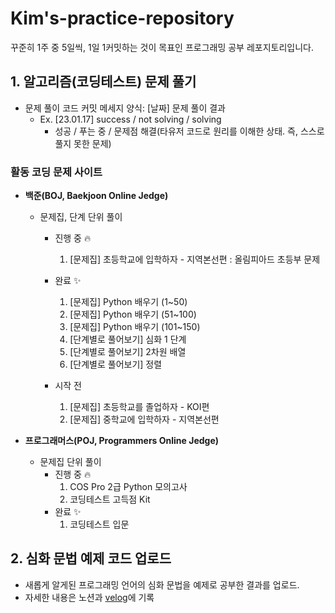 # Kim's-practice-repository

[comment]: <> (## algorithm-practice)
꾸준히 1주 중 5일씩, 1일 1커밋하는 것이 목표인 프로그래밍 공부 레포지토리입니다.

## 1. 알고리즘(코딩테스트) 문제 풀기
* 문제 풀이 코드 커밋 메세지 양식: [날짜] 문제 풀이 결과
  * Ex. [23.01.17] success / not solving / solving
    * 성공 / 푸는 중 / 문제점 해결(타유저 코드로 원리를 이해한 상태. 즉, 스스로 풀지 못한 문제)

### 활동 코딩 문제 사이트
* **백준(BOJ, Baekjoon Online Jedge)**
  * 문제집, 단계 단위 풀이
    * 진행 중 🔥
      1. [문제집] 초등학교에 입학하자 - 지역본선편 : 올림피아드 초등부 문제

    * 완료 ✨
      1. [문제집] Python 배우기 (1~50)
      2. [문제집] Python 배우기 (51~100)
      3. [문제집] Python 배우기 (101~150)
      4. [단계별로 풀어보기] 심화 1 단계
      5. [단계별로 풀어보기] 2차원 배열
      6. [단계별로 풀어보기] 정렬
         
    * 시작 전
      1. [문제집] 초등학교를 졸업하자 - KOI편
      2. [문제집] 중학교에 입학하자 - 지역본선편

* **프로그래머스(POJ, Programmers Online Jedge)**
  * 문제집 단위 풀이
    * 진행 중 🔥
       1. COS Pro 2급 Python 모의고사
       2. 코딩테스트 고득점 Kit
    * 완료 ✨
       1. 코딩테스트 입문
## 2. 심화 문법 예제 코드 업로드
* 새롭게 알게된 프로그래밍 언어의 심화 문법을 예제로 공부한 결과를 업로드.
* 자세한 내용은 노션과 <a href="https://velog.io/@ssssyeon/posts">velog</a>에 기록
